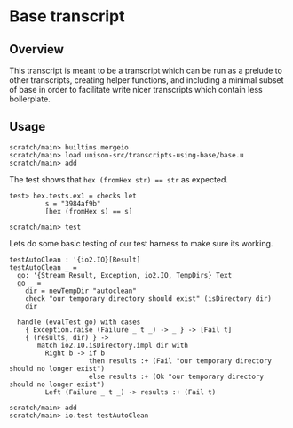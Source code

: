 # Base transcript

## Overview

This transcript is meant to be a transcript which can be run as a
prelude to other transcripts, creating helper functions, and including
a minimal subset of base in order to facilitate write nicer
transcripts which contain less boilerplate.

## Usage

```ucm:hide
scratch/main> builtins.mergeio
scratch/main> load unison-src/transcripts-using-base/base.u
scratch/main> add
```

The test shows that `hex (fromHex str) == str` as expected.

```unison:hide
test> hex.tests.ex1 = checks let
         s = "3984af9b"
         [hex (fromHex s) == s]
```

```ucm:hide
scratch/main> test
```

Lets do some basic testing of our test harness to make sure its
working.

```unison
testAutoClean : '{io2.IO}[Result]
testAutoClean _ =
  go: '{Stream Result, Exception, io2.IO, TempDirs} Text
  go _ =
    dir = newTempDir "autoclean"
    check "our temporary directory should exist" (isDirectory dir)
    dir

  handle (evalTest go) with cases
    { Exception.raise (Failure _ t _) -> _ } -> [Fail t]
    { (results, dir) } ->
       match io2.IO.isDirectory.impl dir with
         Right b -> if b
                    then results :+ (Fail "our temporary directory should no longer exist")
                    else results :+ (Ok "our temporary directory should no longer exist")
         Left (Failure _ t _) -> results :+ (Fail t)
```

```ucm
scratch/main> add
scratch/main> io.test testAutoClean
```
